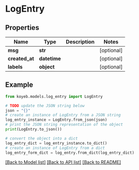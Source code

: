 # LogEntry


## Properties

Name | Type | Description | Notes
------------ | ------------- | ------------- | -------------
**msg** | **str** |  | [optional] 
**created_at** | **datetime** |  | [optional] 
**labels** | **object** |  | [optional] 

## Example

```python
from koyeb.models.log_entry import LogEntry

# TODO update the JSON string below
json = "{}"
# create an instance of LogEntry from a JSON string
log_entry_instance = LogEntry.from_json(json)
# print the JSON string representation of the object
print(LogEntry.to_json())

# convert the object into a dict
log_entry_dict = log_entry_instance.to_dict()
# create an instance of LogEntry from a dict
log_entry_form_dict = log_entry.from_dict(log_entry_dict)
```
[[Back to Model list]](../README.md#documentation-for-models) [[Back to API list]](../README.md#documentation-for-api-endpoints) [[Back to README]](../README.md)


